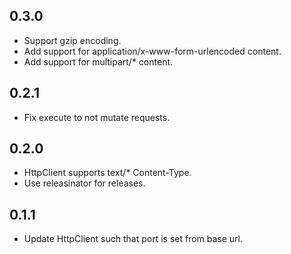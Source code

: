 ## 0.3.0
* Support gzip encoding.
* Add support for application/x-www-form-urlencoded content.
* Add support for multipart/* content.

## 0.2.1
* Fix execute to not mutate requests.

## 0.2.0
* HttpClient supports text/* Content-Type.
* Use releasinator for releases.

## 0.1.1
* Update HttpClient such that port is set from base url.

